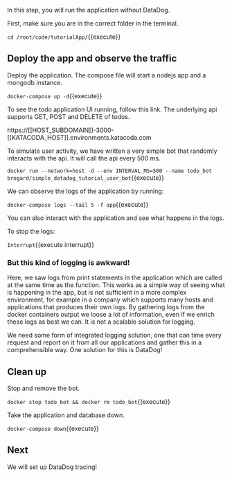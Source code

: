 
In this step, you will run the application without DataDog.  

First, make sure you are in the correct folder in the terminal.

`cd /root/code/tutorialApp/`{{execute}}

## Deploy the app and observe the traffic

Deploy the application. The compose file will start a nodejs app and a mongodb instance. 

`docker-compose up -d`{{execute}}

To see the todo application UI running, follow this link. The underlying api supports GET, POST and DELETE of todos.

https://[[HOST_SUBDOMAIN]]-3000-[[KATACODA_HOST]].environments.katacoda.com

To simulate user activity, we have written a very simple bot that randomly interacts with the api. 
It will call the api every 500 ms.

`docker run --network=host -d --env INTERVAL_MS=500 --name todo_bot brogard/simple_datadog_tutorial_user_bot`{{execute}}

We can observe the logs of the application by running:

`docker-compose logs --tail 5 -f app`{{execute}}

You can also interact with the application and see what happens in the logs. 

To stop the logs:

`Interrupt`{{execute interrupt}}


### But this kind of logging is awkward!
Here, we saw logs from print statements in the application which are called at the same time as the function.
This works as a simple way of seeing what is happening in the app, but is not sufficient in a more complex environment,
for example in a company which supports many hosts and applications that produces their own logs. By gathering logs 
from the docker containers output we loose a lot of information, even if we enrich these logs as best we can. 
It is not a scalable solution for logging. 

We need some form of integrated logging solution, one that can time every request and report on it from all our applications
and gather this in a comprehensible way. One solution for this is DataDog!

## Clean up

Stop and remove the bot.

`docker stop todo_bot && docker rm todo_bot`{{execute}}

Take the application and database down.

`docker-compose down`{{execute}}

## Next

We will set up DataDog tracing!

